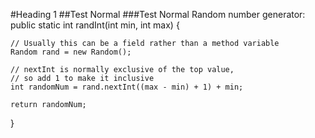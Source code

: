 #Heading 1
##Test
Normal
###Test
Normal
Random number generator:
  public static int randInt(int min, int max) {

    // Usually this can be a field rather than a method variable
    Random rand = new Random();

    // nextInt is normally exclusive of the top value,
    // so add 1 to make it inclusive
    int randomNum = rand.nextInt((max - min) + 1) + min;

    return randomNum;
  }
